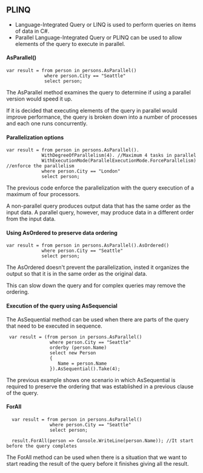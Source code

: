 ## PLINQ

- Language-Integrated Query or LINQ is used to perform queries on items of data in C#.
- Parallel Language-Integrated Query or PLINQ can be used to allow elements of the query to execute in parallel.

#### AsParallel()
```
var result = from person in persons.AsParallel()
              where person.City == "Seattle"
              select person;
```

The AsParallel method examines the query to determine if using a parallel version would speed it up.

If it is decided that executing elements of the query in parallel would improve performance, the query is broken down into a number of processes and each one runs concurrently.

#### Parallelization options
```
var result = from person in persons.AsParallel().
             WithDegreeOfParallelism(4). //Maximum 4 tasks in parallel
             WithExecutionMode(ParallelExecutionMode.ForceParallelism) //enforce the parallelism
             where person.City == "London"
             select person;
```

The previous code enforce the parallelization with the query execution of a maximum of four processors.

A non-parallel query produces output data that has the same order as the input data. A parallel query, however, may produce data in a different order from the input data.

#### Using AsOrdered to preserve data ordering
```
var result = from person in persons.AsParallel().AsOrdered()
             where person.City == "Seattle"
             select person;
```
The AsOrdered doesn't prevent the parallelization, insted it organizes the output so that it is in the same order as the original data. 

This can slow down the query and for complex queries may remove the ordering.

#### Execution of the query using AsSequencial

The AsSequential method can be used when there are parts of the query that need to be executed in sequence.

```
 var result = (from person in persons.AsParallel()
                where person.City == "Seattle"
                orderby (person.Name)
                select new Person
                {
                   Name = person.Name
                }).AsSequential().Take(4);
```
The previous example shows one scenario in which AsSequential is required to preserve the ordering that was established in a previous clause of the query.

#### ForAll
```
  var result = from person in persons.AsParallel()
                where person.City == "Seattle"
                select person;
  
  result.ForAll(person => Console.WriteLine(person.Name)); //It start before the query completes
```

The ForAll method can be used when there is a situation that we want to start reading the result of the query before it finishes giving all the result.

         
